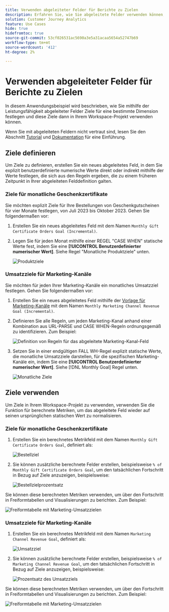 ```yaml
---
title: Verwenden abgeleiteter Felder für Berichte zu Zielen
description: Erfahren Sie, wie Sie abgeleitete Felder verwenden können, um über Ziele (Ziele) in Ihren Workspace-Projekten zu berichten.
solution: Customer Journey Analytics
feature: Use Cases
hide: true
hidefromtoc: true
source-git-commit: 53cf026531ac5690a3e5a31acaa5654a52747b69
workflow-type: tm+mt
source-wordcount: '412'
ht-degree: 2%

---
```



# Verwenden abgeleiteter Felder für Berichte zu Zielen

In diesem Anwendungsbeispiel wird beschrieben, wie Sie mithilfe der Leistungsfähigkeit abgeleiteter Felder Ziele für eine bestimmte Dimension festlegen und diese Ziele dann in Ihrem Workspace-Projekt verwenden können.

Wenn Sie mit abgeleiteten Feldern nicht vertraut sind, lesen Sie den Abschnitt [Tutorial](https://experienceleague.adobe.com/docs/customer-journey-analytics-learn/tutorials/data-views/derived-fields-in-cja.html?lang=en) und [Dokumentation](../data-views/derived-fields/derived-fields.md) für eine Einführung.


## Ziele definieren

Um Ziele zu definieren, erstellen Sie ein neues abgeleitetes Feld, in dem Sie explizit benutzerdefinierte numerische Werte direkt oder indirekt mithilfe der Werte festlegen, die sich aus den Regeln ergeben, die zu einem früheren Zeitpunkt in Ihrer abgeleiteten Felddefinition galten.


### Ziele für monatliche Geschenkzertifikate

Sie möchten explizit Ziele für Ihre Bestellungen von Geschenkgutscheinen für vier Monate festlegen, von Juli 2023 bis Oktober 2023. Gehen Sie folgendermaßen vor:

1. Erstellen Sie ein neues abgeleitetes Feld mit dem Namen `Monthly Gift Certificate Orders Goal (Incremental)`.

1. Legen Sie für jeden Monat mithilfe einer REGEL &quot;CASE WHEN&quot; statische Werte fest, indem Sie eine **[!UICONTROL Benutzerdefinierter numerischer Wert]**. Siehe Regel &quot;Monatliche Produktziele&quot; unten.

   ![Produktziele](assets/goals-derived-field-product-goals-1.png)


### Umsatzziele für Marketing-Kanäle

Sie möchten für jeden Ihrer Marketing-Kanäle ein monatliches Umsatzziel festlegen. Gehen Sie folgendermaßen vor:

1. Erstellen Sie ein neues abgeleitetes Feld mithilfe der [Vorlage für Marketing-Kanäle](/help/data-views/derived-fields/derived-fields.md#marketing-channels) mit dem Namen `Monthly Marketing Channel Revenue Goal (Incremental)`.

1. Definieren Sie alle Regeln, um jeden Marketing-Kanal anhand einer Kombination aus URL-PARSE und CASE WHEN-Regeln ordnungsgemäß zu identifizieren. Zum Beispiel:

   ![Definition von Regeln für das abgeleitete Marketing-Kanal-Feld](assets/goals-derived-field-marketing-channel-1.png)

1. Setzen Sie in einer endgültigen FALL WH-Regel explizit statische Werte, die monatliche Umsatzziele darstellen, für die spezifischen Marketing-Kanäle ein, indem Sie eine **[!UICONTROL Benutzerdefinierter numerischer Wert]**. Siehe [!DNL Monthly Goal] Regel unten.

   ![Monatliche Ziele](assets/goals-derived-field-marketing-channel-2.png)



## Ziele verwenden

Um Ziele in Ihrem Workspace-Projekt zu verwenden, verwenden Sie die Funktion für berechnete Metriken, um das abgeleitete Feld wieder auf seinen ursprünglichen statischen Wert zu normalisieren.

### Ziele für monatliche Geschenkzertifikate

1. Erstellen Sie ein berechnetes Metrikfeld mit dem Namen `Monthly Gift Certificate Orders Goal`, definiert als:

   ![Bestellziel](assets/calculated-metric-ordersgoals.png)

1. Sie können zusätzliche berechnete Felder erstellen, beispielsweise `% of Monthly Gift Certificate Orders Goal`, um den tatsächlichen Fortschritt in Bezug auf Ziele anzuzeigen, beispielsweise:

   ![Bestellzielprozentsatz](assets/calculated-metric-ordersgoalspercent.png)

Sie können diese berechneten Metriken verwenden, um über den Fortschritt in Freiformtabellen und Visualisierungen zu berichten. Zum Beispiel:

![Freiformtabelle mit Marketing-Umsatzzielen](assets/freeform-table-product-order-goals.png)


### Umsatzziele für Marketing-Kanäle

1. Erstellen Sie ein berechnetes Metrikfeld mit dem Namen `Marketing Channel Revenue Goal`, definiert als:

   ![Umsatzziel](assets/calculated-metric-revenuegoals.png)

1. Sie können zusätzliche berechnete Felder erstellen, beispielsweise `% of Marketing Channel Revenue Goal`, um den tatsächlichen Fortschritt in Bezug auf Ziele anzuzeigen, beispielsweise:

   ![Prozentsatz des Umsatzziels](assets/calculated-metric-revenuegoalspercent.png)

Sie können diese berechneten Metriken verwenden, um über den Fortschritt in Freiformtabellen und Visualisierungen zu berichten. Zum Beispiel:

![Freiformtabelle mit Marketing-Umsatzzielen](assets/freeform-table-marketing-channel-revenue-goals.png)
